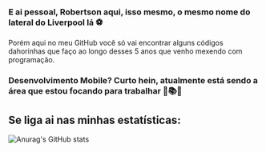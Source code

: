 ### E ai pessoal, Robertson aqui, isso mesmo, o mesmo nome do lateral do Liverpool lá ⚽
Porém aqui no meu GitHub você só vai encontrar alguns códigos dahorinhas que faço ao longo desses 5 anos que venho mexendo com programação.

### Desenvolvimento Mobile? Curto hein, atualmente está sendo a área que estou focando para trabalhar 📱📚😃

## Se liga ai nas minhas estatísticas:
![Anurag's GitHub stats](https://github-readme-stats.vercel.app/api?username=robertsonasc&show_icons=true&theme=radical)
